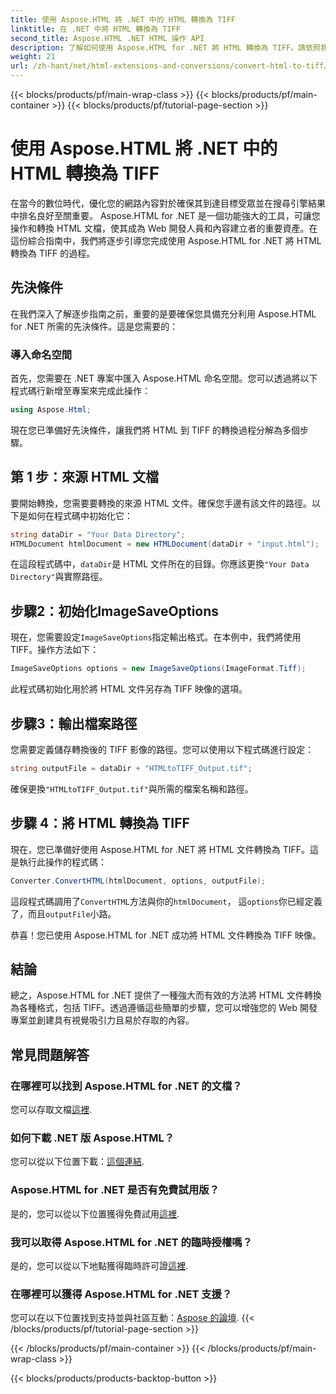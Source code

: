 ```yaml
---
title: 使用 Aspose.HTML 將 .NET 中的 HTML 轉換為 TIFF
linktitle: 在 .NET 中將 HTML 轉換為 TIFF
second_title: Aspose.HTML .NET HTML 操作 API
description: 了解如何使用 Aspose.HTML for .NET 將 HTML 轉換為 TIFF。請依照我們的逐步指南進行高效率的網路內容優化。
weight: 21
url: /zh-hant/net/html-extensions-and-conversions/convert-html-to-tiff/
---
```


{{< blocks/products/pf/main-wrap-class >}}
{{< blocks/products/pf/main-container >}}
{{< blocks/products/pf/tutorial-page-section >}}

# 使用 Aspose.HTML 將 .NET 中的 HTML 轉換為 TIFF


在當今的數位時代，優化您的網路內容對於確保其到達目標受眾並在搜尋引擎結果中排名良好至關重要。 Aspose.HTML for .NET 是一個功能強大的工具，可讓您操作和轉換 HTML 文檔，使其成為 Web 開發人員和內容建立者的重要資產。在這份綜合指南中，我們將逐步引導您完成使用 Aspose.HTML for .NET 將 HTML 轉換為 TIFF 的過程。

## 先決條件

在我們深入了解逐步指南之前，重要的是要確保您具備充分利用 Aspose.HTML for .NET 所需的先決條件。這是您需要的：

### 導入命名空間

首先，您需要在 .NET 專案中匯入 Aspose.HTML 命名空間。您可以透過將以下程式碼行新增至專案來完成此操作：

```csharp
using Aspose.Html;
```

現在您已準備好先決條件，讓我們將 HTML 到 TIFF 的轉換過程分解為多個步驟。

## 第 1 步：來源 HTML 文檔

要開始轉換，您需要要轉換的來源 HTML 文件。確保您手邊有該文件的路徑。以下是如何在程式碼中初始化它：

```csharp
string dataDir = "Your Data Directory";
HTMLDocument htmlDocument = new HTMLDocument(dataDir + "input.html");
```

在這段程式碼中，`dataDir`是 HTML 文件所在的目錄。你應該更換`"Your Data Directory"`與實際路徑。

## 步驟2：初始化ImageSaveOptions

現在，您需要設定`ImageSaveOptions`指定輸出格式。在本例中，我們將使用 TIFF。操作方法如下：

```csharp
ImageSaveOptions options = new ImageSaveOptions(ImageFormat.Tiff);
```

此程式碼初始化用於將 HTML 文件另存為 TIFF 映像的選項。

## 步驟3：輸出檔案路徑

您需要定義儲存轉換後的 TIFF 影像的路徑。您可以使用以下程式碼進行設定：

```csharp
string outputFile = dataDir + "HTMLtoTIFF_Output.tif";
```

確保更換`"HTMLtoTIFF_Output.tif"`與所需的檔案名稱和路徑。

## 步驟 4：將 HTML 轉換為 TIFF

現在，您已準備好使用 Aspose.HTML for .NET 將 HTML 文件轉換為 TIFF。這是執行此操作的程式碼：

```csharp
Converter.ConvertHTML(htmlDocument, options, outputFile);
```

這段程式碼調用了`ConvertHTML`方法與你的`htmlDocument`， 這`options`你已經定義了，而且`outputFile`小路。

恭喜！您已使用 Aspose.HTML for .NET 成功將 HTML 文件轉換為 TIFF 映像。

## 結論

總之，Aspose.HTML for .NET 提供了一種強大而有效的方法將 HTML 文件轉換為各種格式，包括 TIFF。透過遵循這些簡單的步驟，您可以增強您的 Web 開發專案並創建具有視覺吸引力且易於存取的內容。

## 常見問題解答

### 在哪裡可以找到 Aspose.HTML for .NET 的文檔？
您可以存取文檔[這裡](https://reference.aspose.com/html/net/).

### 如何下載 .NET 版 Aspose.HTML？
您可以從以下位置下載：[這個連結](https://releases.aspose.com/html/net/).

### Aspose.HTML for .NET 是否有免費試用版？
是的，您可以從以下位置獲得免費試用[這裡](https://releases.aspose.com/).

### 我可以取得 Aspose.HTML for .NET 的臨時授權嗎？
是的，您可以從以下地點獲得臨時許可證[這裡](https://purchase.aspose.com/temporary-license/).

### 在哪裡可以獲得 Aspose.HTML for .NET 支援？
您可以在以下位置找到支持並與社區互動：[Aspose 的論壇](https://forum.aspose.com/).
{{< /blocks/products/pf/tutorial-page-section >}}

{{< /blocks/products/pf/main-container >}}
{{< /blocks/products/pf/main-wrap-class >}}

{{< blocks/products/products-backtop-button >}}

